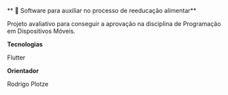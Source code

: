 ** 🍎 Software para auxiliar no processo de reeducação alimentar**

Projeto avaliativo para conseguir a aprovação na disciplina de Programação
em Dispositivos Móveis.

 **Tecnologias**

Flutter


 **Orientador**

Rodrigo Plotze
